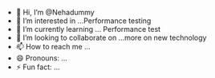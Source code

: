 - 👋 Hi, I’m @Nehadummy
- 👀 I’m interested in ...Performance testing
- 🌱 I’m currently learning ... Performance test
- 💞️ I’m looking to collaborate on ...more on new technology
- 📫 How to reach me ...
- 😄 Pronouns: ...
- ⚡ Fun fact: ...

<!---
Nehadummy/Nehadummy is a ✨ special ✨ repository because its `README.md` (this file) appears on your GitHub profile.
You can click the Preview link to take a look at your changes.
--->
